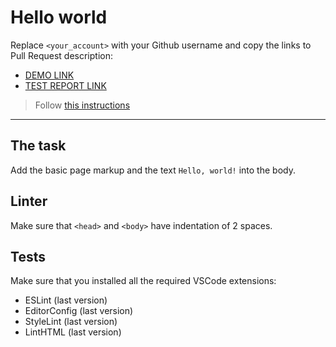 # Hello world

Replace `<your_account>` with your Github username and copy the links to Pull Request description:
- [DEMO LINK](https://ivanbilotserkivskiy.github.io/layout_hello-world/)
- [TEST REPORT LINK](https://ivanbilotserkivskiy.github.io/layout_hello-world/report/html_report/)

> Follow [this instructions](https://mate-academy.github.io/layout_task-guideline/#how-to-solve-the-layout-tasks-on-github)
___

## The task

Add the basic page markup and the text `Hello, world!` into the body.

## Linter

Make sure that `<head>` and `<body>` have indentation of 2 spaces.

## Tests

Make sure that you installed all the required VSCode extensions:

- ESLint (last version)
- EditorConfig (last version)
- StyleLint (last version)
- LintHTML (last version)

